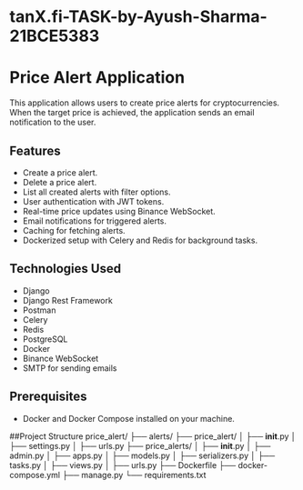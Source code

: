 # tanX.fi-TASK-by-Ayush-Sharma-21BCE5383

# Price Alert Application

This application allows users to create price alerts for cryptocurrencies. When the target price is achieved, the application sends an email notification to the user.

## Features

- Create a price alert.
- Delete a price alert.
- List all created alerts with filter options.
- User authentication with JWT tokens.
- Real-time price updates using Binance WebSocket.
- Email notifications for triggered alerts.
- Caching for fetching alerts.
- Dockerized setup with Celery and Redis for background tasks.

## Technologies Used

- Django
- Django Rest Framework
- Postman
- Celery
- Redis
- PostgreSQL
- Docker
- Binance WebSocket
- SMTP for sending emails

## Prerequisites

- Docker and Docker Compose installed on your machine.

##Project Structure
price_alert/
├── alerts/
├── price_alert/
│   ├── __init__.py
│   ├── settings.py
│   ├── urls.py
├── price_alerts/
│   ├── __init__.py
│   ├── admin.py
│   ├── apps.py
│   ├── models.py
│   ├── serializers.py
│   ├── tasks.py
│   ├── views.py
│   ├── urls.py
├── Dockerfile
├── docker-compose.yml
├── manage.py
└── requirements.txt

